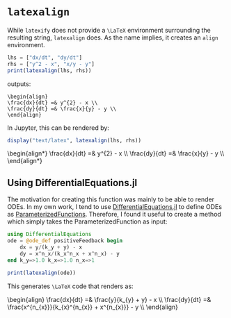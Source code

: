 
# `latexalign`

While `latexify` does not provide a ``\LaTeX`` environment surrounding the resulting string, `latexalign` does.
As the name implies, it creates an `align` environment.


```julia
lhs = ["dx/dt", "dy/dt"]
rhs = ["y^2 - x", "x/y - y"]
print(latexalign(lhs, rhs))
```
outputs:

```maths
\begin{align}
\frac{dx}{dt} =& y^{2} - x \\
\frac{dy}{dt} =& \frac{x}{y} - y \\
\end{align}
```

In Jupyter, this can be rendered by:
```julia
display("text/latex", latexalign(lhs, rhs))
```

\begin{align\*}
\frac{dx}{dt} =& y^{2} - x \\\\
\frac{dy}{dt} =& \frac{x}{y} - y \\\\
\end{align\*}


## Using DifferentialEquations.jl

The motivation for creating this function was mainly to be able to render ODEs.
In my own work, I tend to use [DifferentialEquations.jl](http://docs.juliadiffeq.org/stable/index.html) to define ODEs as [ParameterizedFunctions](http://docs.juliadiffeq.org/stable/analysis/parameterized_functions.html#Function-Definition-Macros-1).
Therefore, I found it useful to create a method which simply takes the ParameterizedFunction as input:

```julia
using DifferentialEquations
ode = @ode_def positiveFeedback begin
    dx = y/(k_y + y) - x
    dy = x^n_x/(k_x^n_x + x^n_x) - y
end k_y=>1.0 k_x=>1.0 n_x=>1

print(latexalign(ode))
```
This generates ``\LaTeX`` code that renders as:

\begin{align}
\frac{dx}{dt} =& \frac{y}{k_{y} + y} - x \\\\
\frac{dy}{dt} =& \frac{x^{n_{x}}}{k_{x}^{n_{x}} + x^{n_{x}}} - y \\\\
\end{align}
